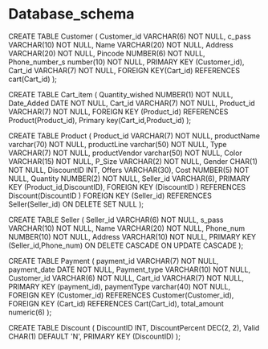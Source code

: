 # Database_schema
  
  CREATE TABLE Customer
    (
        Customer_id VARCHAR(6) NOT NULL,
        c_pass VARCHAR(10) NOT NULL,
        Name VARCHAR(20) NOT NULL,
        Address VARCHAR(20) NOT NULL,
        Pincode NUMBER(6) NOT NULL,
        Phone_number_s number(10) NOT NULL,
        PRIMARY KEY (Customer_id),
        Cart_id VARCHAR(7) NOT NULL,
        FOREIGN KEY(Cart_id) REFERENCES cart(Cart_id)
    );
  
  
   CREATE TABLE Cart_item
    (
        Quantity_wished NUMBER(1) NOT NULL,
        Date_Added DATE NOT NULL,
        Cart_id VARCHAR(7) NOT NULL,
        Product_id VARCHAR(7) NOT NULL,
        FOREIGN KEY (Product_id) REFERENCES Product(Product_id),
        Primary key(Cart_id,Product_id)
    );

   CREATE TABLE Product
    ( 
        Product_id VARCHAR(7) NOT NULL,
	productName varchar(70) NOT NULL,
	productLine varchar(50) NOT NULL,
	Type VARCHAR(7) NOT NULL, 
	productVendor varchar(50) NOT NULL,
        Color VARCHAR(15) NOT NULL,
	P_Size VARCHAR(2) NOT NULL,
        Gender CHAR(1) NOT NULL,
        DiscountID INT,
	Offers VARCHAR(30),
        Cost NUMBER(5) NOT NULL,
        Quantity NUMBER(2) NOT NULL,
        Seller_id VARCHAR(6),
        PRIMARY KEY (Product_id,DiscountID), 
	FOREIGN KEY (DiscountID ) REFERENCES Discount(DiscountID )
	FOREIGN KEY (Seller_id) REFERENCES Seller(Seller_id)
        ON DELETE SET NULL
    );  
       
    
 CREATE TABLE Seller
    (
        Seller_id VARCHAR(6) NOT NULL,
        s_pass VARCHAR(10) NOT NULL,
        Name VARCHAR(20) NOT NULL,
	Phone_num NUMBER(10) NOT NULL,
        Address VARCHAR(10) NOT NULL,
        PRIMARY KEY (Seller_id,Phone_num)
	ON DELETE CASCADE
	ON UPDATE CASCADE 
    );
  
   
   CREATE TABLE Payment
    (
        payment_id VARCHAR(7) NOT NULL,
        payment_date DATE NOT NULL,
        Payment_type VARCHAR(10) NOT NULL,
        Customer_id VARCHAR(6) NOT NULL,
        Cart_id VARCHAR(7) NOT NULL,
        PRIMARY KEY (payment_id),
	paymentType varchar(40) NOT NULL,
        FOREIGN KEY (Customer_id) REFERENCES Customer(Customer_id),
        FOREIGN KEY (Cart_id) REFERENCES Cart(Cart_id),
        total_amount numeric(6)
    );

    
CREATE TABLE Discount (
DiscountID INT,
DiscountPercent DEC(2, 2),
Valid CHAR(1) DEFAULT 'N',
PRIMARY KEY (DiscountID)
);


